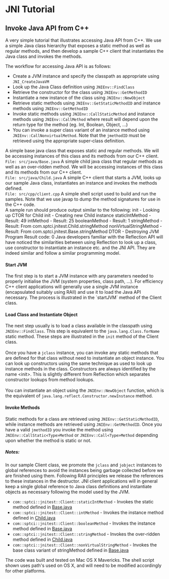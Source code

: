 # JNI Tutorial

## Invoke Java API from C++


A very simple tutorial that illustrates accessing Java API from C++. We use a simple Java class hierarchy 
that exposes a static method as well as regular methods, and then develop a sample C++ 
client that instantiates the Java class and invokes the methods.

The workflow for accessing Java API is as follows:
* Create a JVM instance and specify the classpath as appropriate using `JNI_CreateJavaVM`
* Look up the Java Class definition using `JNIEnv::FindClass`
* Retrieve the constructor for the class using `JNIEnv::GetMethodID`
* Instantiate a new instance of the class using `JNIEnv::NewObject`
* Retrieve static methods using `JNIEnv::GetStaticMethodID` and instance methods using `JNIEnv::GetMethodID`
* Invoke static methods using `JNIEnv::CallStaticMethod` and instance methods using `JNIEnv::CallMethod` where result
  will depend upon the return type for the method (eg. Int, Boolean, Object, ...)
* You can invoke a super class variant of an instance method using `JNIEnv::CallNonvirtualMethod`.
  Note that the `jmethodID` must be retrieved using the appropriate super-class definition.

<tabs id="jni-tutorial-tabs">
  <tab title="Base Class" id="jni-tutorial-tabs-base">
    A simple base java class that exposes static and regular methods. We will be accessing instances of this class and its methods from our C++ client.<br/>
    <code>File: src/java/Base.java</code>
    <code-block lang="Java" src="jni/Base.java" collapsible="true"/>
  </tab>
  <tab title="Child Class" id="jni-tutorial-tabs-child">
    A simple child java class that regular methods as well as an over-ridden method. We will be accessing instances of this class and its methods from our C++ client.<br/>
    <code>File: src/java/Child.java</code>
    <code-block lang="Java" src="jni/Child.java" collapsible="true"/>
  </tab>
  <tab title="C++ Client" id="jni-tutorial-tabs-cppclient">
    A simple C++ client that starts a JVM, looks up our sample Java class, instantiates an instance and invokes the methods defined.<br/>
    <code>File: src/cpp/client.cpp</code>
    <code-block lang="C++" src="jni/client.cpp" collapsible="true"/>
  </tab>
  <tab title="Build and Run" id="jni-tutorial-tabs-build">
    A simple shell script used to build and run the samples. Note that we use javap to dump the method signatures for use in the C++ code.<br/>
    <code-block lang="shell" src="jni/build.sh" collapsible="true"/>
    A sample run should produce output similar to the following:
    <code-block lang="shell" collapsible="true">
init - Looking up CTOR for Child
init - Creating new Child instance
staticIntMethod - Result: 49
intMethod - Result: 25
booleanMethod - Result: 1
stringMethod - Result: From com.sptci.jnitest.Child.stringMethod
nonVirtualStringMethod - Result: From com.sptci.jnitest.Base.stringMethod
DTOR - Destroying JVM
Program Result code: 0
    </code-block>
  </tab>
  <tab title="Code Walk Through" id="jni-tutorial-tabs-code">
    Java developers familiar with the Reflection API will have noticed the similarities between
    using Reflection to look up a class, use constructor to instantiate an instance etc. and 
    the JNI API. They are indeed similar and follow a similar programming model.
    <h4>Start JVM</h4>
    The first step is to start a JVM instance with any parameters needed to properly initialise 
    the JVM (system properties, class path, ...). For efficiency C++ client applications will
    generally use a single JVM instance (encapsulated suitably using RAII) and use it to 
    load the Java API necessary. The process is illustrated in the `startJVM` method 
    of the Client class.
    <h4>Load Class and Instantiate Object</h4>
    The next step usually is to load a class available in the classpath using <code>JNIEnv::FindClass</code>.
    This step is equivalent to the <code>java.lang.Class.forName</code> static method. These steps 
    are illustrated in the <code>init</code> method of the Client class.<br/><br/>
    Once you have a <code>jclass</code> instance, you can invoke any static methods that 
    are defined for that class without need to instantiate an object instance. You can 
    look up constructors using the same technique as used to look up instance methods in 
    the class. Constructors are always identified by the name &lt;init&gt;. This is slightly
    different from Reflection which separates constructor lookups from method lookups.<br/><br/>
    You can instantiate an object using the <code>JNIEnv::NewObject</code> function, 
    which is the equivalent of <code>java.lang.reflect.Constructor.newInstance</code> method.
    <h4>Invoke Methods</h4>
    Static methods for a class are retrieved using <code>JNIEnv::GetStaticMethodID</code>,
    while instance methods are retrieved using <code>JNIEnv::GetMethodID</code>.
    Once you have a valid <code>jmethodID</code> you invoke the method using 
    <code>JNIEnv::CallStatic&lt;Type&gt;Method</code> or 
    <code>JNIEnv::Call&lt;Type&gt;Method</code> depending upon whether the method
    is static or not.
    <h5>Notes:</h5>
    In our sample Client class, we promote the <code>jclass</code> and <code>jobject</code>
    instances to global references to avoid the instances being garbage collected before 
    we are finished using them. Following RAII principles we release the references to 
    these instances in the destructor. JNI client applications will in general keep a 
    single global reference to Java class definitions and instantiate objects as
    necessary following the model used by the JVM.
  </tab>
</tabs>

* `com::sptci::jnitest::Client::staticIntMethod` - Invokes the static method defined in [Base.java](#jni-tutorial-tabs-base)
* `com::sptci::jnitest::Client::intMethod` - Invokes the instance method defined in [Child.java](#jni-tutorial-tabs-child)
* `com::sptci::jnitest::Client::booleanMethod` - Invokes the instance method defined in [Base.java](#jni-tutorial-tabs-base)
* `com::sptci::jnitest::Client::stringMethod` - Invokes the over-ridden method defined in [Child.java](#jni-tutorial-tabs-child)
* `com::sptci::jnitest::Client::nonVirtualStringMethod` - Invokes the base class variant of stringMethod defined in [Base.java](#jni-tutorial-tabs-base)

The code was built and tested on Mac OS X Mavericks. The shell script shown uses 
path's used on OS X, and will need to be modified accordingly for other platforms.
